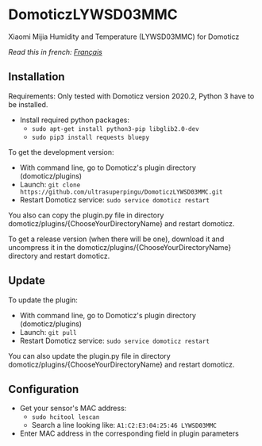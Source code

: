 # DomoticzLYWSD03MMC
Xiaomi Mijia Humidity and Temperature (LYWSD03MMC) for Domoticz

*Read this in french: [Français](README.fr.md)*
## Installation
Requirements: Only tested with Domoticz version 2020.2, Python 3 have to be installed.
* Install required python packages:
   - ```sudo apt-get install python3-pip libglib2.0-dev```
   - ```sudo pip3 install requests bluepy```
 
To get the development version:
* With command line, go to Domoticz's plugin directory (domoticz/plugins)
* Launch: ```git clone https://github.com/ultrasuperpingu/DomoticzLYWSD03MMC.git```
* Restart Domoticz service: ```sudo service domoticz restart```

You also can copy the plugin.py file in directory domoticz/plugins/{ChooseYourDirectoryName} and restart domoticz.

To get a release version (when there will be one), download it and uncompress it in the domoticz/plugins/{ChooseYourDirectoryName} directory and restart domoticz.

## Update

To update the plugin:

* With command line, go to Domoticz's plugin directory (domoticz/plugins)
* Launch: ```git pull```
* Restart Domoticz service: ```sudo service domoticz restart```

You can also update the plugin.py file in directory domoticz/plugins/{ChooseYourDirectoryName} and restart domoticz.

## Configuration
 * Get your sensor's MAC address:
   - ```sudo hcitool lescan```
   - Search a line looking like: ```A1:C2:E3:04:25:46 LYWSD03MMC```
 * Enter MAC address in the corresponding field in plugin parameters
